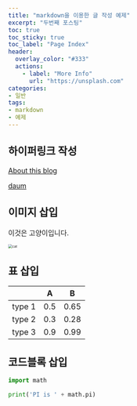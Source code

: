 ```yaml
---
title: "markdown을 이용한 글 작성 예제" 
excerpt: "두번째 포스팅" 
toc: true
toc_sticky: true
toc_label: "Page Index"
header:
  overlay_color: "#333"
  actions:
    - label: "More Info"
      url: "https://unsplash.com"
categories: 
- 일반 
tags: 
- markdown
- 예제
---
```


## 하이퍼링크 작성

<a href="{{ site.url }}/about/">About this blog</a>

<a href="https://www.daum.net">daum</a>

## 이미지 삽입

이것은 고양이입니다.

<img src="{{ site.url }}/assets/img/cat.jpg" alt="cat" style="zoom:50%;" />

## 표 삽입

|        | A    | B    |
| :------: | :----: | :----: |
| type 1 | 0.5  | 0.65 |
| type 2 | 0.3  | 0.28 |
| type 3 | 0.9  | 0.99 |

## 코드블록 삽입

```python
import math

print('PI is ' + math.pi)
```

